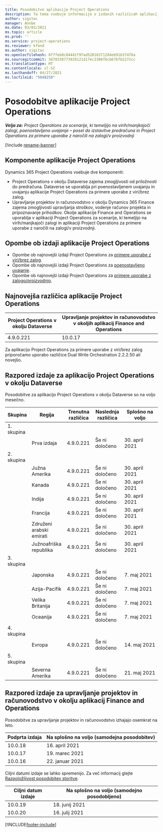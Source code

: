 ```yaml
---
title: Posodobitve aplikacije Project Operations
description: Ta tema vsebuje informacije o izdanih različicah aplikacije Dynamics 365 Project Operations.
author: sigitac
manager: Annbe
ms.date: 03/03/2021
ms.topic: article
ms.prod: ''
ms.service: project-operations
ms.reviewer: kfend
ms.author: sigitac
ms.openlocfilehash: 6f7feb8c84441f97ad52016371284eb91b37478a
ms.sourcegitcommit: 3d78338773929121d17ec3386f6cb67bfb2272cc
ms.translationtype: HT
ms.contentlocale: sl-SI
ms.lasthandoff: 04/27/2021
ms.locfileid: "5948259"
---
```

# <a name="project-operations-updates"></a>Posodobitve aplikacije Project Operations

_**Velja za:** Project Operations za scenarije, ki temeljijo na virih/manjkajoči zalogi, poenostavljeno uvajanje – posel do izstavitve predračuna in Project Operations za primere uporabe z naročili na zalogi/v proizvodnji_

[!include [rename-banner](~/includes/cc-data-platform-banner.md)]

## <a name="project-operations-components"></a>Komponente aplikacije Project Operations

Dynamics 365 Project Operations vsebuje dve komponenti:

- Project Operations v okolju Dataverse zajema zmogljivosti od priložnosti do predračuna. Dataverse se uporablja pri poenostavljenem uvajanju in uvajanju aplikacije Project Operations za primere uporabe z viri/brez zalog.
- Upravljanje projektov in računovodstvo v okolju Dynamics 365 Finance zajema zmogljivosti upravljanja stroškov, vodenje računov projekta in pripoznavanje prihodkov. Okolje aplikacije Finance and Operations se uporablja v aplikaciji Project Operations za scenarije, ki temeljijo na virih/manjkajoči zalogi in aplikaciji Project Operations za primere uporabe z naročili na zalogi/v proizvodnji.

## <a name="project-operations-release-notes"></a>Opombe ob izdaji aplikacije Project Operations
- Opombe ob najnovejši izdaji Project Operations za [primere uporabe z viri/brez zalog](whats-new-apr-2021-resource-based.md).
- Opombe ob najnovejši izdaji Project Operations za [poenostavljeno uvajanje](../pro/whats-new/whats-new-apr-2021-lite.md).
- Opombe ob najnovejši izdaji Project Operations za [primere uporabe z zalogo/proizvodnjo](../prod-pma/whats-new/whats-new-mar-2021-stocked.md).

## <a name="project-operations-latest-version"></a>Najnovejša različica aplikacije Project Operations

| Project Operations v okolju Dataverse | Upravljanje projektov in računovodstvo v okoljih aplikacij Finance and Operations | 
| --- | --- |
| 4.9.0.221 | 10.0.17 |

Za aplikacijo Project Operations za primere uporabe z viri/brez zalog priporočamo uporabo različice Dual Write Orchestration 2.2.2.50 ali novejšo.

## <a name="release-schedule-for-project-operations-on-dataverse-environment"></a>Razpored izdaje za aplikacijo Project Operations v okolju Dataverse

Posodobitve za aplikacijo Project Operations v okolju Dataverse so na voljo mesečno. 

| Skupina   | Regija        | Trenutna različica | Naslednja različica | Splošno na voljo |
|-----------|---------------|-----------------|--------------|---------------------|
| 1. skupina |   &nbsp;      |    &nbsp;       | &nbsp;       |      &nbsp;         |
|   &nbsp;  | Prva izdaja |  4.9.0.221       | Še ni določeno     | 30. april 2021           |
| 2. skupina |   &nbsp;      |    &nbsp;       | &nbsp;       |      &nbsp;         |
|   &nbsp;  | Južna Amerika |  4.9.0.221       | Še ni določeno     | 30. april 2021           |
|    &nbsp; | Kanada        |  4.9.0.221       | Še ni določeno     | 30. april 2021           |
|   &nbsp;  | Indija         |  4.9.0.221       | Še ni določeno     | 30. april 2021           |
|   &nbsp;  | Francija         |  4.9.0.221       | Še ni določeno     | 30. april 2021           |
|   &nbsp;  | Združeni arabski emirati         |  4.9.0.221       | Še ni določeno     | 30. april 2021           |
|   &nbsp;  | Južnoafriška republika         |  4.9.0.221       | Še ni določeno     | 30. april 2021           |
| 3. skupina  |      &nbsp;   |     &nbsp;      |     &nbsp;   |      &nbsp;         |
|   &nbsp;  | Japonska         |  4.9.0.221       | Še ni določeno     | 7. maj 2021           |
|   &nbsp;  | Azija-Pacifik  |  4.9.0.221       | Še ni določeno     | 7. maj 2021           |
|   &nbsp;  | Velika Britanija |  4.9.0.221       | Še ni določeno     | 7. maj 2021           |
|   &nbsp;  | Oceanija       |  4.9.0.221       | Še ni določeno     | 7. maj 2021           |
| 4. skupina |     &nbsp;    |     &nbsp;      |     &nbsp;   |      &nbsp;         |
|   &nbsp;  | Evropa        |  4.9.0.221       | Še ni določeno     | 14. maj 2021           |
| 5. skupina |     &nbsp;    |     &nbsp;      |     &nbsp;   |      &nbsp;         |
|   &nbsp;  | Severna Amerika |  4.9.0.221       | Še ni določeno     | 21. maj 2021           |

## <a name="release-schedule-for-project-management-and-accounting-in-the-finance-and-operations-apps-environment"></a>Razpored izdaje za upravljanje projektov in računovodstvo v okolju aplikacij Finance and Operations

Posodobitve za upravljanje projektov in računovodstvo izhajajo osemkrat na leto.

| Podprta izdaja | Na splošno na voljo (samodejna posodobitev) |
| --- | --- |
| 10.0.18 | 16. april 2021 |
| 10.0.17 | 19. marec 2021 |
| 10.0.16 | 22. januar 2021 |


Ciljni datumi izdaje se lahko spremenijo. Za več informacij glejte [Razpoložljivost posodobitev storitve](/dynamics365/fin-ops-core/fin-ops/get-started/public-preview-releases?toc=%2fdynamics365%2ffinance%2ftoc.json).

| Ciljni datum izdaje | Na splošno na voljo (samodejno posodobljeno) |
| --- | --- |
| 10.0.19 | 18. junij 2021 |
| 10.0.20 | 16. julij 2021 |


[!INCLUDE[footer-include](../includes/footer-banner.md)]